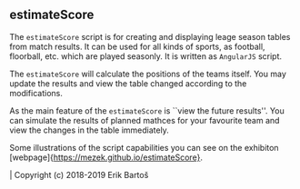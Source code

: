 estimateScore
-------------

The ``estimateScore`` script is for creating and displaying leage season tables from match results. It can be used for all kinds of sports, as football, floorball, etc. which are played seasonly. It is written as ``AngularJS`` script.

The ``estimateScore`` will calculate the positions of the teams itself. You may update the results and view the table changed according to the modifications.

As the main feature of the ``estimateScore`` is ``view the future results''. You can simulate the results of planned mathces for your favourite team and view the changes in the table immediately.

Some illustrations of the script capabilities you can see on the exhibiton [webpage]{https://mezek.github.io/estimateScore}.

| Copyright (c) 2018-2019 Erik Bartoš
